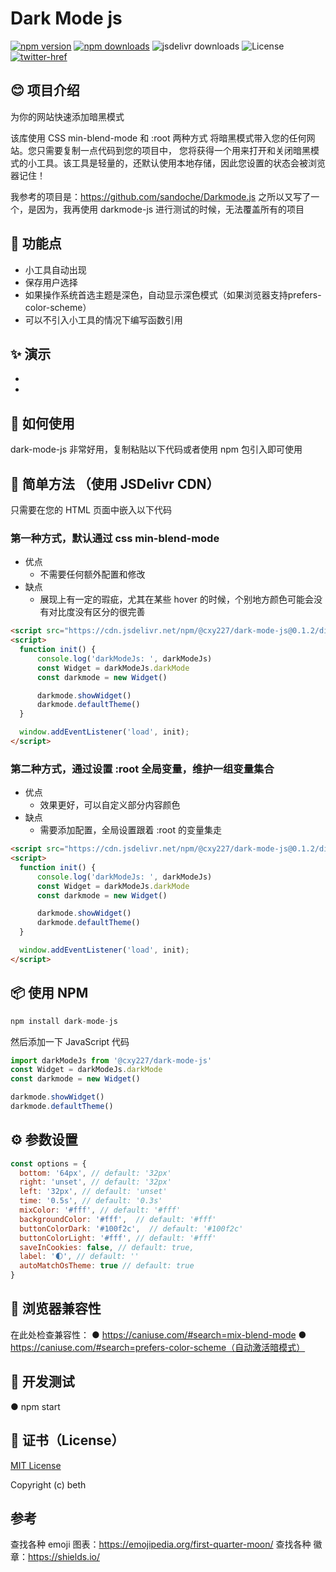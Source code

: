 # Dark Mode js
[![npm version][npm-version-src]][npm-version-href]
[![npm downloads][npm-downloads-src]][npm-downloads-href]
![jsdelivr downloads][jsdelivr-downloads-href]
![License][license-href]
[![twitter-href][twitter-href]](https://twitter.com/qiuge227)

## 😊 项目介绍
为你的网站快速添加暗黑模式

该库使用 CSS min-blend-mode 和 :root 两种方式 将暗黑模式带入您的任何网站。您只需要复制一点代码到您的项目中，
您将获得一个用来打开和关闭暗黑模式的小工具。该工具是轻量的，还默认使用本地存储，因此您设置的状态会被浏览器记住！

我参考的项目是：https://github.com/sandoche/Darkmode.js
之所以又写了一个，是因为，我再使用 darkmode-js 进行测试的时候，无法覆盖所有的项目

## 🔧 功能点
* 小工具自动出现
* 保存用户选择
* 如果操作系统首选主题是深色，自动显示深色模式（如果浏览器支持prefers-color-scheme）
* 可以不引入小工具的情况下编写函数引用

## ✨ 演示
* [css]: https://beth-zhang.github.io/dark-mode-js/example/darkmode-js.html
* [:root]: https://beth-zhang.github.io/dark-mode-js/example/darkmode-root.html

## 📖 如何使用
dark-mode-js 非常好用，复制粘贴以下代码或者使用 npm 包引入即可使用

## 🚀 简单方法 （使用 JSDelivr CDN）
只需要在您的 HTML 页面中嵌入以下代码
### 第一种方式，默认通过 css min-blend-mode
* 优点
  * 不需要任何额外配置和修改
* 缺点
  * 展现上有一定的瑕疵，尤其在某些 hover 的时候，个别地方颜色可能会没有对比度没有区分的很完善
```html
<script src="https://cdn.jsdelivr.net/npm/@cxy227/dark-mode-js@0.1.2/dist/index.js" > </script> 
<script>
  function init() {
      console.log('darkModeJs: ', darkModeJs)
      const Widget = darkModeJs.darkMode
      const darkmode = new Widget()

      darkmode.showWidget()
      darkmode.defaultTheme()
  }

  window.addEventListener('load', init);
</script>
```
### 第二种方式，通过设置 :root 全局变量，维护一组变量集合
* 优点
  * 效果更好，可以自定义部分内容颜色
* 缺点
  * 需要添加配置，全局设置跟着 :root 的变量集走
```html
<script src="https://cdn.jsdelivr.net/npm/@cxy227/dark-mode-js@0.1.2/dist/index.js" > </script> 
<script>
  function init() {
      console.log('darkModeJs: ', darkModeJs)
      const Widget = darkModeJs.darkMode
      const darkmode = new Widget()

      darkmode.showWidget()
      darkmode.defaultTheme()
  }

  window.addEventListener('load', init);
</script>
```

## 📦 使用 NPM
```javascript
npm install dark-mode-js
```

然后添加一下 JavaScript 代码
```javascript
import darkModeJs from '@cxy227/dark-mode-js'
const Widget = darkModeJs.darkMode
const darkmode = new Widget()

darkmode.showWidget()
darkmode.defaultTheme()
```

## ⚙️ 参数设置
```javascript
const options = {
  bottom: '64px', // default: '32px'
  right: 'unset', // default: '32px'
  left: '32px', // default: 'unset'
  time: '0.5s', // default: '0.3s'
  mixColor: '#fff', // default: '#fff'
  backgroundColor: '#fff',  // default: '#fff'
  buttonColorDark: '#100f2c',  // default: '#100f2c'
  buttonColorLight: '#fff', // default: '#fff'
  saveInCookies: false, // default: true,
  label: '🌓', // default: ''
  autoMatchOsTheme: true // default: true
}
```

## 🎹 浏览器兼容性
在此处检查兼容性：
● https://caniuse.com/#search=mix-blend-mode
● https://caniuse.com/#search=prefers-color-scheme（自动激活暗模式）

## 🧰 开发测试
● npm start

## 📄 证书（License）
[MIT License](./LICENSE)

Copyright (c) beth

## 参考
查找各种 emoji 图表：https://emojipedia.org/first-quarter-moon/
查找各种 徽章：https://shields.io/


<!-- Badges -->
[npm-version-src]: https://img.shields.io/npm/v/@cxy227/dark-mode-js
[npm-version-href]: https://npmjs.com/package/@cxy227/dark-mode-js
[npm-downloads-src]: https://img.shields.io/npm/dw/@cxy227/dark-mode-js
[npm-downloads-href]: https://npmjs.com/package/@cxy227/dark-mode-js
[license-src]: https://img.cxy227.io/npm/l/@cxy227/dark-mode-js.svg
[license-href]: https://img.shields.io/badge/license-MIT-green
[jsdelivr-downloads-href]: https://img.shields.io/jsdelivr/gh/hy/cxy227/dark-mode-js
[twitter-href]: https://img.shields.io/twitter/url?label=qiuge227&style=social&url=https%3A%2F%2Ftwitter.com%2Fqiuge227